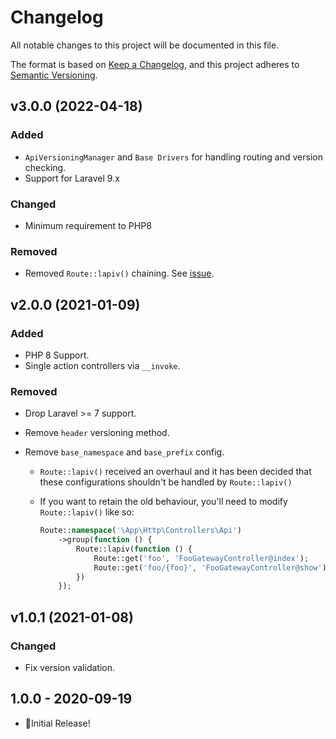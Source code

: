 # Changelog

All notable changes to this project will be documented in this file.

The format is based on [Keep a Changelog](https://keepachangelog.com/en/1.0.0/),
and this project adheres to [Semantic Versioning](https://semver.org/spec/v2.0.0.html).

## v3.0.0 (2022-04-18)

### Added

- `ApiVersioningManager` and `Base Drivers` for handling routing and version checking.
- Support for Laravel 9.x

### Changed

- Minimum requirement to PHP8

### Removed

- Removed `Route::lapiv()` chaining. See [issue](https://github.com/juliomotol/lapiv/issues/1).

## v2.0.0 (2021-01-09)

### Added

-   PHP 8 Support.
-   Single action controllers via `__invoke`.

### Removed

-   Drop Laravel >= 7 support.
-   Remove `header` versioning method.
-   Remove `base_namespace` and `base_prefix` config.

    -   `Route::lapiv()` received an overhaul and it has been decided that these configurations shouldn't be handled by `Route::lapiv()`
    -   If you want to retain the old behaviour, you'll need to modify `Route::lapiv()` like so:

        ```php
        Route::namespace('\App\Http\Controllers\Api')
            ->group(function () {
                Route::lapiv(function () {
                    Route::get('foo', 'FooGatewayController@index');
                    Route::get('foo/{foo}', 'FooGatewayController@show');
                })
            });
        ```

## v1.0.1 (2021-01-08)

### Changed

-   Fix version validation.

## 1.0.0 - 2020-09-19

-   🎉Initial Release!
